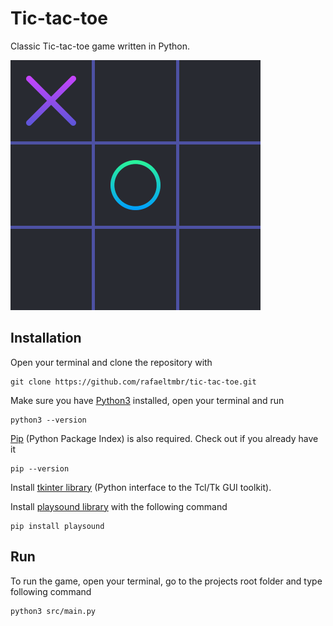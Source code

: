 # Tic-tac-toe

Classic Tic-tac-toe game written in Python.

![game](./docs/assets/game.png)

## Installation

Open your terminal and clone the repository with

```
git clone https://github.com/rafaeltmbr/tic-tac-toe.git
```

Make sure you have [Python3](https://www.python.org/downloads/) installed, open your terminal and run

```
python3 --version
```

[Pip](https://pip.pypa.io/en/stable/installation) (Python Package Index) is also required. Check out if you already have it

```
pip --version
```

Install [tkinter library](https://tkdocs.com/tutorial/install.html) (Python interface to the Tcl/Tk GUI toolkit).

Install [playsound library](https://pypi.org/project/playsound/) with the following command

```
pip install playsound
```

## Run

To run the game, open your terminal, go to the projects root folder and type following command

```
python3 src/main.py
```
